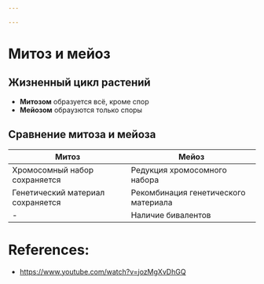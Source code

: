 ```yaml
---

---
```

# Митоз и мейоз
## Жизненный цикл растений
- **Митозом** образуется всё, кроме спор
- **Мейозом** обраузются только споры
## Сравнение митоза и мейоза
| Митоз                             | Мейоз                                |
| --------------------------------- | ------------------------------------ |
| Хромосомный набор сохраняется     | Редукция хромосомного набора         |
| Генетический материал сохраняется | Рекомбинация генетического материала |
| -                                 | Наличие бивалентов                   |                                  |
# References:
- https://www.youtube.com/watch?v=jozMgXvDhGQ